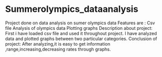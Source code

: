 # Summerolympics_dataanalysis
Project done on data analysis on sumer olympics data
Features are :
Csv file
Analysis of olympics data
Plotting graphs
Description about project:
First i have loaded csv file and used it throughout project.
I have analyzed data and plotted graphs between two particular categories.
Conclusion of project:
After analyzing,it is easy to get information ,range,increasing,decreasing rates through graphs.
